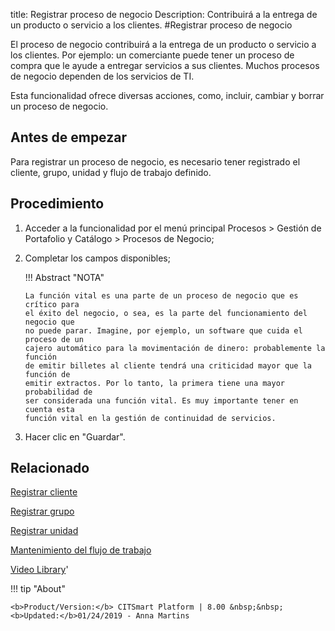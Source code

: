 title: Registrar proceso de negocio
Description: Contribuirá a la entrega de un producto o servicio a los clientes.
#Registrar proceso de negocio


El proceso de negocio contribuirá a la entrega de un producto o servicio a los
clientes. Por ejemplo: un comerciante puede tener un proceso de compra que le
ayude a entregar servicios a sus clientes. Muchos procesos de negocio dependen
de los servicios de TI.

Esta funcionalidad ofrece diversas acciones, como, incluir, cambiar y borrar un
proceso de negocio.

Antes de empezar
--------------------

Para registrar un proceso de negocio, es necesario tener registrado el cliente,
grupo, unidad y flujo de trabajo definido.

Procedimiento
-----------------

1.  Acceder a la funcionalidad por el menú principal Procesos \> Gestión de
    Portafolio y Catálogo \> Procesos de Negocio;

2.  Completar los campos disponibles;

    !!! Abstract "NOTA"

        La función vital es una parte de un proceso de negocio que es crítico para
        el éxito del negocio, o sea, es la parte del funcionamiento del negocio que
        no puede parar. Imagine, por ejemplo, un software que cuida el proceso de un
        cajero automático para la movimentación de dinero: probablemente la función
        de emitir billetes al cliente tendrá una criticidad mayor que la función de
        emitir extractos. Por lo tanto, la primera tiene una mayor probabilidad de
        ser considerada una función vital. Es muy importante tener en cuenta esta
        función vital en la gestión de continuidad de servicios.

3.  Hacer clic en "Guardar".

Relacionado
-------

[Registrar cliente](/es-es/citsmart-platform-8/processes/portfolio-and-catalog/configuration/register-client.html)

[Registrar grupo](/es-es/citsmart-platform-8/initial-settings/access-settings/user/register-groups.html)

[Registrar unidad](/es-es/citsmart-platform-8/platform-administration/region-and-language/register-unit.html)

[Mantenimiento del flujo de trabajo](/es-es/citsmart-platform-8/workflow/use/workflow-maintenance.html)


<i class='fa fa-youtube-play  fa-2x' style='color:#97ce17;vertical-align: middle;'> </i> [Video Library](https://www.youtube.com/playlist?list=PLB5qK2uzf2ROUXdrTeH-_n6tXmG4oPtoz)'

!!! tip "About"

    <b>Product/Version:</b> CITSmart Platform | 8.00 &nbsp;&nbsp;
    <b>Updated:</b>01/24/2019 - Anna Martins

